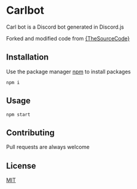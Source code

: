 # Carlbot
Carl bot is a Discord bot generated in Discord.js

Forked and modified code from [{TheSourceCode}](https://github.com/The-SourceCode/Discord.js-Bot-Development)

## Installation
Use the package manager [npm](https://www.npmjs.com/get-npm) to install packages

```
npm i
```

## Usage
```
npm start
```

## Contributing
Pull requests are always welcome

## License
[MIT](https://choosealicense.com/licenses/mit/)